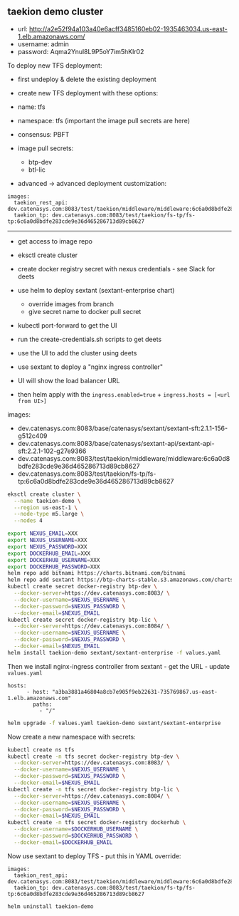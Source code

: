 ## taekion demo cluster

 * url: http://a2e52f94a103a40e6acff3485160eb02-1935463034.us-east-1.elb.amazonaws.com/
 * username: admin
 * password: Aqma2Ynul8L9P5oY7im5hKlr02

To deploy new TFS deployment:

 * first undeploy & delete the existing deployment
 * create new TFS deployment with these options:

  * name: tfs
  * namespace: tfs (important the image pull secrets are here)
  * consensus: PBFT
  * image pull secrets:
    * btp-dev
    * btl-lic
  * advanced -> advanced deployment customization:

```
images:
  taekion_rest_api: dev.catenasys.com:8083/test/taekion/middleware/middleware:6c6a0d8bdfe283cde9e36d465286713d89cb8627
  taekion_tp: dev.catenasys.com:8083/test/taekion/fs-tp/fs-tp:6c6a0d8bdfe283cde9e36d465286713d89cb8627
```



----------------------------------------------------

 
 * get access to image repo
 
 * eksctl create cluster
 * create docker registry secret with nexus credentials - see Slack for deets
 * use helm to deploy sextant (sextant-enterprise chart)
   * override images from branch
   * give secret name to docker pull secret
 * kubectl port-forward to get the UI
 * run the create-credentials.sh scripts to get deets
 * use the UI to add the cluster using deets
 * use sextant to deploy a "nginx ingress controller"
 * UI will show the load balancer URL
 * then helm apply with the `ingress.enabled=true` + `ingress.hosts = [<url from UI>]`


images:

 * dev.catenasys.com:8083/base/catenasys/sextant/sextant-sft:2.1.1-156-g512c409
 * dev.catenasys.com:8083/base/catenasys/sextant-api/sextant-api-sft:2.2.1-102-g27e9366
 * dev.catenasys.com:8083/test/taekion/middleware/middleware:6c6a0d8bdfe283cde9e36d465286713d89cb8627
 * dev.catenasys.com:8083/test/taekion/fs-tp/fs-tp:6c6a0d8bdfe283cde9e36d465286713d89cb8627


```bash
eksctl create cluster \
  --name taekion-demo \
  --region us-east-1 \
  --node-type m5.large \
  --nodes 4
```

```bash
export NEXUS_EMAIL=XXX
export NEXUS_USERNAME=XXX
export NEXUS_PASSWORD=XXX
export DOCKERHUB_EMAIL=XXX
export DOCKERHUB_USERNAME=XXX
export DOCKERHUB_PASSWORD=XXX
helm repo add bitnami https://charts.bitnami.com/bitnami
helm repo add sextant https://btp-charts-stable.s3.amazonaws.com/charts/
kubectl create secret docker-registry btp-dev \
  --docker-server=https://dev.catenasys.com:8083/ \
  --docker-username=$NEXUS_USERNAME \
  --docker-password=$NEXUS_PASSWORD \
  --docker-email=$NEXUS_EMAIL
kubectl create secret docker-registry btp-lic \
  --docker-server=https://dev.catenasys.com:8084/ \
  --docker-username=$NEXUS_USERNAME \
  --docker-password=$NEXUS_PASSWORD \
  --docker-email=$NEXUS_EMAIL
helm install taekion-demo sextant/sextant-enterprise -f values.yaml
```

Then we install nginx-ingress controller from sextant - get the URL - update `values.yaml`

```
hosts:
      - host: "a3ba3881a46804a8cb7e905f9eb22631-735769867.us-east-1.elb.amazonaws.com"
        paths:
          - "/"
```

```bash
helm upgrade -f values.yaml taekion-demo sextant/sextant-enterprise
```


Now create a new namespace with secrets:

```bash
kubectl create ns tfs
kubectl create -n tfs secret docker-registry btp-dev \
  --docker-server=https://dev.catenasys.com:8083/ \
  --docker-username=$NEXUS_USERNAME \
  --docker-password=$NEXUS_PASSWORD \
  --docker-email=$NEXUS_EMAIL
kubectl create -n tfs secret docker-registry btp-lic \
  --docker-server=https://dev.catenasys.com:8084/ \
  --docker-username=$NEXUS_USERNAME \
  --docker-password=$NEXUS_PASSWORD \
  --docker-email=$NEXUS_EMAIL
kubectl create -n tfs secret docker-registry dockerhub \
  --docker-username=$DOCKERHUB_USERNAME \
  --docker-password=$DOCKERHUB_PASSWORD \
  --docker-email=$DOCKERHUB_EMAIL
```

Now use sextant to deploy TFS - put this in YAML override:

```
images:
  taekion_rest_api: dev.catenasys.com:8083/test/taekion/middleware/middleware:6c6a0d8bdfe283cde9e36d465286713d89cb8627
  taekion_tp: dev.catenasys.com:8083/test/taekion/fs-tp/fs-tp:6c6a0d8bdfe283cde9e36d465286713d89cb8627
```

```bash
helm uninstall taekion-demo
```

